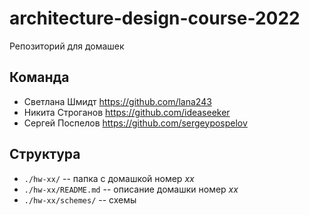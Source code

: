 # architecture-design-course-2022

Репозиторий для домашек

## Команда

- Светлана Шмидт https://github.com/lana243
- Никита Строганов https://github.com/ideaseeker
- Сергей Поспелов https://github.com/sergeypospelov

## Структура

- `./hw-xx/` -- папка с домашкой номер _xx_
- `./hw-xx/README.md` -- описание домашки номер _xx_
- `./hw-xx/schemes/` -- схемы
